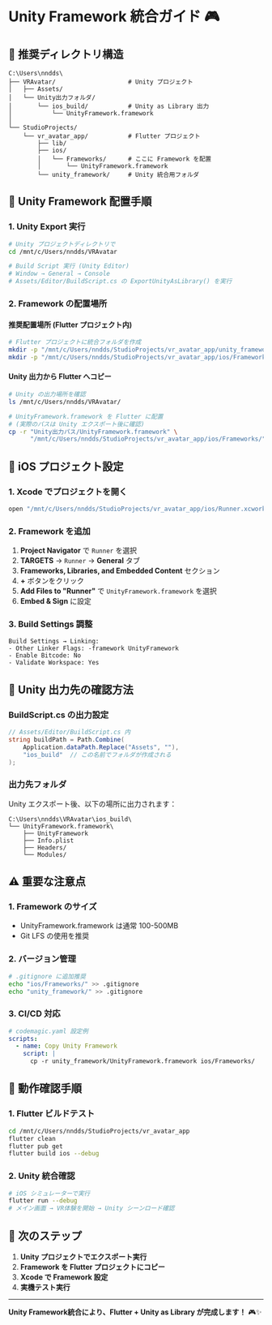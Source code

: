 # Unity Framework 統合ガイド 🎮

## 📁 推奨ディレクトリ構造

```
C:\Users\nndds\
├── VRAvatar/                    # Unity プロジェクト
│   ├── Assets/
│   └── Unity出力フォルダ/
│       └── ios_build/           # Unity as Library 出力
│           └── UnityFramework.framework
│
└── StudioProjects/
    └── vr_avatar_app/           # Flutter プロジェクト  
        ├── lib/
        ├── ios/
        │   └── Frameworks/      # ここに Framework を配置
        │       └── UnityFramework.framework
        └── unity_framework/     # Unity 統合用フォルダ
```

## 🔧 Unity Framework 配置手順

### 1. Unity Export 実行
```bash
# Unity プロジェクトディレクトリで
cd /mnt/c/Users/nndds/VRAvatar

# Build Script 実行 (Unity Editor)
# Window → General → Console
# Assets/Editor/BuildScript.cs の ExportUnityAsLibrary() を実行
```

### 2. Framework の配置場所

#### **推奨配置場所 (Flutter プロジェクト内)**
```bash
# Flutter プロジェクトに統合フォルダを作成
mkdir -p "/mnt/c/Users/nndds/StudioProjects/vr_avatar_app/unity_framework"
mkdir -p "/mnt/c/Users/nndds/StudioProjects/vr_avatar_app/ios/Frameworks"
```

#### **Unity 出力から Flutter へコピー**
```bash
# Unity の出力場所を確認
ls /mnt/c/Users/nndds/VRAvatar/

# UnityFramework.framework を Flutter に配置
# (実際のパスは Unity エクスポート後に確認)
cp -r "Unity出力パス/UnityFramework.framework" \
      "/mnt/c/Users/nndds/StudioProjects/vr_avatar_app/ios/Frameworks/"
```

## 🎯 iOS プロジェクト設定

### 1. Xcode でプロジェクトを開く
```bash
open "/mnt/c/Users/nndds/StudioProjects/vr_avatar_app/ios/Runner.xcworkspace"
```

### 2. Framework を追加
1. **Project Navigator** で `Runner` を選択
2. **TARGETS** → `Runner` → **General** タブ
3. **Frameworks, Libraries, and Embedded Content** セクション
4. **+** ボタンをクリック
5. **Add Files to "Runner"** で `UnityFramework.framework` を選択
6. **Embed & Sign** に設定

### 3. Build Settings 調整
```
Build Settings → Linking:
- Other Linker Flags: -framework UnityFramework
- Enable Bitcode: No
- Validate Workspace: Yes
```

## 📂 Unity 出力先の確認方法

### BuildScript.cs の出力設定
```csharp
// Assets/Editor/BuildScript.cs 内
string buildPath = Path.Combine(
    Application.dataPath.Replace("Assets", ""), 
    "ios_build"  // この名前でフォルダが作成される
);
```

### 出力先フォルダ
Unity エクスポート後、以下の場所に出力されます：
```
C:\Users\nndds\VRAvatar\ios_build\
└── UnityFramework.framework\
    ├── UnityFramework
    ├── Info.plist
    ├── Headers/
    └── Modules/
```

## ⚠️ 重要な注意点

### 1. Framework のサイズ
- UnityFramework.framework は通常 100-500MB
- Git LFS の使用を推奨

### 2. バージョン管理
```bash
# .gitignore に追加推奨
echo "ios/Frameworks/" >> .gitignore
echo "unity_framework/" >> .gitignore
```

### 3. CI/CD 対応
```yaml
# codemagic.yaml 設定例
scripts:
  - name: Copy Unity Framework
    script: |
      cp -r unity_framework/UnityFramework.framework ios/Frameworks/
```

## 🚀 動作確認手順

### 1. Flutter ビルドテスト
```bash
cd /mnt/c/Users/nndds/StudioProjects/vr_avatar_app
flutter clean
flutter pub get
flutter build ios --debug
```

### 2. Unity 統合確認
```bash
# iOS シミュレーターで実行
flutter run --debug
# メイン画面 → VR体験を開始 → Unity シーンロード確認
```

## 🔗 次のステップ

1. **Unity プロジェクトでエクスポート実行**
2. **Framework を Flutter プロジェクトにコピー**
3. **Xcode で Framework 設定**
4. **実機テスト実行**

---
**Unity Framework統合により、Flutter + Unity as Library が完成します！** 🎮✨